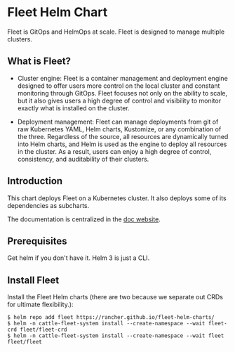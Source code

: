 # Fleet Helm Chart

Fleet is GitOps and HelmOps at scale. Fleet is designed to manage multiple clusters.

## What is Fleet?

* Cluster engine: Fleet is a container management and deployment engine designed to offer users more control on the local cluster and constant monitoring through GitOps. Fleet focuses not only on the ability to scale, but it also gives users a high degree of control and visibility to monitor exactly what is installed on the cluster.

* Deployment management: Fleet can manage deployments from git of raw Kubernetes YAML, Helm charts, Kustomize, or any combination of the three. Regardless of the source, all resources are dynamically turned into Helm charts, and Helm is used as the engine to deploy all resources in the cluster. As a result, users can enjoy a high degree of control, consistency, and auditability of their clusters.

## Introduction

This chart deploys Fleet on a Kubernetes cluster. It also deploys some of its dependencies as subcharts.

The documentation is centralized in the [doc website](https://fleet.rancher.io/).

## Prerequisites

Get helm if you don't have it. Helm 3 is just a CLI.


## Install Fleet

Install the Fleet Helm charts (there are two because we separate out CRDs for ultimate flexibility.):

```
$ helm repo add fleet https://rancher.github.io/fleet-helm-charts/
$ helm -n cattle-fleet-system install --create-namespace --wait fleet-crd fleet/fleet-crd
$ helm -n cattle-fleet-system install --create-namespace --wait fleet fleet/fleet
```